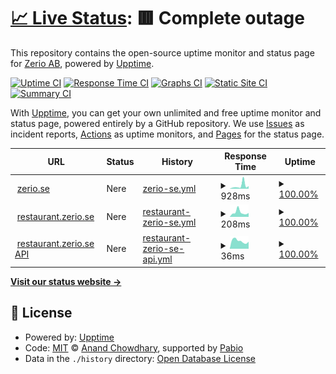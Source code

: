 # [📈 Live Status](https://status.zerio.se): <!--live status--> **🟥 Complete outage**

This repository contains the open-source uptime monitor and status page for [Zerio AB](https://zerio.se), powered by [Upptime](https://github.com/upptime/upptime).

[![Uptime CI](https://github.com/Zerio-AB/status-page/workflows/Uptime%20CI/badge.svg)](https://github.com/Zerio-AB/status-page/actions?query=workflow%3A%22Uptime+CI%22)
[![Response Time CI](https://github.com/Zerio-AB/status-page/workflows/Response%20Time%20CI/badge.svg)](https://github.com/Zerio-AB/status-page/actions?query=workflow%3A%22Response+Time+CI%22)
[![Graphs CI](https://github.com/Zerio-AB/status-page/workflows/Graphs%20CI/badge.svg)](https://github.com/Zerio-AB/status-page/actions?query=workflow%3A%22Graphs+CI%22)
[![Static Site CI](https://github.com/Zerio-AB/status-page/workflows/Static%20Site%20CI/badge.svg)](https://github.com/Zerio-AB/status-page/actions?query=workflow%3A%22Static+Site+CI%22)
[![Summary CI](https://github.com/Zerio-AB/status-page/workflows/Summary%20CI/badge.svg)](https://github.com/Zerio-AB/status-page/actions?query=workflow%3A%22Summary+CI%22)

With [Upptime](https://upptime.js.org), you can get your own unlimited and free uptime monitor and status page, powered entirely by a GitHub repository. We use [Issues](https://github.com/Zerio-AB/status-page/issues) as incident reports, [Actions](https://github.com/Zerio-AB/status-page/actions) as uptime monitors, and [Pages](https://status.zerio.se) for the status page.

<!--start: status pages-->
<!-- This summary is generated by Upptime (https://github.com/upptime/upptime) -->
<!-- Do not edit this manually, your changes will be overwritten -->
<!-- prettier-ignore -->
| URL | Status | History | Response Time | Uptime |
| --- | ------ | ------- | ------------- | ------ |
| <img alt="" src="https://icons.duckduckgo.com/ip3/zerio.se.ico" height="13"> [zerio.se](https://zerio.se) | Nere | [zerio-se.yml](https://github.com/Zerio-AB/status-page/commits/HEAD/history/zerio-se.yml) | <details><summary><img alt="Response time graph" src="./graphs/zerio-se/response-time-week.png" height="20"> 928ms</summary><br><a href="https://status.zerio.se/history/zerio-se"><img alt="Response time 766" src="https://img.shields.io/endpoint?url=https%3A%2F%2Fraw.githubusercontent.com%2FZerio-AB%2Fstatus-page%2FHEAD%2Fapi%2Fzerio-se%2Fresponse-time.json"></a><br><a href="https://status.zerio.se/history/zerio-se"><img alt="24-hour response time 797" src="https://img.shields.io/endpoint?url=https%3A%2F%2Fraw.githubusercontent.com%2FZerio-AB%2Fstatus-page%2FHEAD%2Fapi%2Fzerio-se%2Fresponse-time-day.json"></a><br><a href="https://status.zerio.se/history/zerio-se"><img alt="7-day response time 928" src="https://img.shields.io/endpoint?url=https%3A%2F%2Fraw.githubusercontent.com%2FZerio-AB%2Fstatus-page%2FHEAD%2Fapi%2Fzerio-se%2Fresponse-time-week.json"></a><br><a href="https://status.zerio.se/history/zerio-se"><img alt="30-day response time 720" src="https://img.shields.io/endpoint?url=https%3A%2F%2Fraw.githubusercontent.com%2FZerio-AB%2Fstatus-page%2FHEAD%2Fapi%2Fzerio-se%2Fresponse-time-month.json"></a><br><a href="https://status.zerio.se/history/zerio-se"><img alt="1-year response time 766" src="https://img.shields.io/endpoint?url=https%3A%2F%2Fraw.githubusercontent.com%2FZerio-AB%2Fstatus-page%2FHEAD%2Fapi%2Fzerio-se%2Fresponse-time-year.json"></a></details> | <details><summary><a href="https://status.zerio.se/history/zerio-se">100.00%</a></summary><a href="https://status.zerio.se/history/zerio-se"><img alt="All-time uptime 99.97%" src="https://img.shields.io/endpoint?url=https%3A%2F%2Fraw.githubusercontent.com%2FZerio-AB%2Fstatus-page%2FHEAD%2Fapi%2Fzerio-se%2Fuptime.json"></a><br><a href="https://status.zerio.se/history/zerio-se"><img alt="24-hour uptime 100.00%" src="https://img.shields.io/endpoint?url=https%3A%2F%2Fraw.githubusercontent.com%2FZerio-AB%2Fstatus-page%2FHEAD%2Fapi%2Fzerio-se%2Fuptime-day.json"></a><br><a href="https://status.zerio.se/history/zerio-se"><img alt="7-day uptime 100.00%" src="https://img.shields.io/endpoint?url=https%3A%2F%2Fraw.githubusercontent.com%2FZerio-AB%2Fstatus-page%2FHEAD%2Fapi%2Fzerio-se%2Fuptime-week.json"></a><br><a href="https://status.zerio.se/history/zerio-se"><img alt="30-day uptime 99.93%" src="https://img.shields.io/endpoint?url=https%3A%2F%2Fraw.githubusercontent.com%2FZerio-AB%2Fstatus-page%2FHEAD%2Fapi%2Fzerio-se%2Fuptime-month.json"></a><br><a href="https://status.zerio.se/history/zerio-se"><img alt="1-year uptime 99.97%" src="https://img.shields.io/endpoint?url=https%3A%2F%2Fraw.githubusercontent.com%2FZerio-AB%2Fstatus-page%2FHEAD%2Fapi%2Fzerio-se%2Fuptime-year.json"></a></details>
| <img alt="" src="https://icons.duckduckgo.com/ip3/restaurant.zerio.se.ico" height="13"> [restaurant.zerio.se](https://restaurant.zerio.se) | Nere | [restaurant-zerio-se.yml](https://github.com/Zerio-AB/status-page/commits/HEAD/history/restaurant-zerio-se.yml) | <details><summary><img alt="Response time graph" src="./graphs/restaurant-zerio-se/response-time-week.png" height="20"> 208ms</summary><br><a href="https://status.zerio.se/history/restaurant-zerio-se"><img alt="Response time 215" src="https://img.shields.io/endpoint?url=https%3A%2F%2Fraw.githubusercontent.com%2FZerio-AB%2Fstatus-page%2FHEAD%2Fapi%2Frestaurant-zerio-se%2Fresponse-time.json"></a><br><a href="https://status.zerio.se/history/restaurant-zerio-se"><img alt="24-hour response time 178" src="https://img.shields.io/endpoint?url=https%3A%2F%2Fraw.githubusercontent.com%2FZerio-AB%2Fstatus-page%2FHEAD%2Fapi%2Frestaurant-zerio-se%2Fresponse-time-day.json"></a><br><a href="https://status.zerio.se/history/restaurant-zerio-se"><img alt="7-day response time 208" src="https://img.shields.io/endpoint?url=https%3A%2F%2Fraw.githubusercontent.com%2FZerio-AB%2Fstatus-page%2FHEAD%2Fapi%2Frestaurant-zerio-se%2Fresponse-time-week.json"></a><br><a href="https://status.zerio.se/history/restaurant-zerio-se"><img alt="30-day response time 228" src="https://img.shields.io/endpoint?url=https%3A%2F%2Fraw.githubusercontent.com%2FZerio-AB%2Fstatus-page%2FHEAD%2Fapi%2Frestaurant-zerio-se%2Fresponse-time-month.json"></a><br><a href="https://status.zerio.se/history/restaurant-zerio-se"><img alt="1-year response time 215" src="https://img.shields.io/endpoint?url=https%3A%2F%2Fraw.githubusercontent.com%2FZerio-AB%2Fstatus-page%2FHEAD%2Fapi%2Frestaurant-zerio-se%2Fresponse-time-year.json"></a></details> | <details><summary><a href="https://status.zerio.se/history/restaurant-zerio-se">100.00%</a></summary><a href="https://status.zerio.se/history/restaurant-zerio-se"><img alt="All-time uptime 99.97%" src="https://img.shields.io/endpoint?url=https%3A%2F%2Fraw.githubusercontent.com%2FZerio-AB%2Fstatus-page%2FHEAD%2Fapi%2Frestaurant-zerio-se%2Fuptime.json"></a><br><a href="https://status.zerio.se/history/restaurant-zerio-se"><img alt="24-hour uptime 100.00%" src="https://img.shields.io/endpoint?url=https%3A%2F%2Fraw.githubusercontent.com%2FZerio-AB%2Fstatus-page%2FHEAD%2Fapi%2Frestaurant-zerio-se%2Fuptime-day.json"></a><br><a href="https://status.zerio.se/history/restaurant-zerio-se"><img alt="7-day uptime 100.00%" src="https://img.shields.io/endpoint?url=https%3A%2F%2Fraw.githubusercontent.com%2FZerio-AB%2Fstatus-page%2FHEAD%2Fapi%2Frestaurant-zerio-se%2Fuptime-week.json"></a><br><a href="https://status.zerio.se/history/restaurant-zerio-se"><img alt="30-day uptime 99.93%" src="https://img.shields.io/endpoint?url=https%3A%2F%2Fraw.githubusercontent.com%2FZerio-AB%2Fstatus-page%2FHEAD%2Fapi%2Frestaurant-zerio-se%2Fuptime-month.json"></a><br><a href="https://status.zerio.se/history/restaurant-zerio-se"><img alt="1-year uptime 99.97%" src="https://img.shields.io/endpoint?url=https%3A%2F%2Fraw.githubusercontent.com%2FZerio-AB%2Fstatus-page%2FHEAD%2Fapi%2Frestaurant-zerio-se%2Fuptime-year.json"></a></details>
| <img alt="" src="https://icons.duckduckgo.com/ip3/restaurant.zerio.se.ico" height="13"> [restaurant.zerio.se API](https://restaurant.zerio.se/api/health) | Nere | [restaurant-zerio-se-api.yml](https://github.com/Zerio-AB/status-page/commits/HEAD/history/restaurant-zerio-se-api.yml) | <details><summary><img alt="Response time graph" src="./graphs/restaurant-zerio-se-api/response-time-week.png" height="20"> 36ms</summary><br><a href="https://status.zerio.se/history/restaurant-zerio-se-api"><img alt="Response time 27" src="https://img.shields.io/endpoint?url=https%3A%2F%2Fraw.githubusercontent.com%2FZerio-AB%2Fstatus-page%2FHEAD%2Fapi%2Frestaurant-zerio-se-api%2Fresponse-time.json"></a><br><a href="https://status.zerio.se/history/restaurant-zerio-se-api"><img alt="24-hour response time 33" src="https://img.shields.io/endpoint?url=https%3A%2F%2Fraw.githubusercontent.com%2FZerio-AB%2Fstatus-page%2FHEAD%2Fapi%2Frestaurant-zerio-se-api%2Fresponse-time-day.json"></a><br><a href="https://status.zerio.se/history/restaurant-zerio-se-api"><img alt="7-day response time 36" src="https://img.shields.io/endpoint?url=https%3A%2F%2Fraw.githubusercontent.com%2FZerio-AB%2Fstatus-page%2FHEAD%2Fapi%2Frestaurant-zerio-se-api%2Fresponse-time-week.json"></a><br><a href="https://status.zerio.se/history/restaurant-zerio-se-api"><img alt="30-day response time 32" src="https://img.shields.io/endpoint?url=https%3A%2F%2Fraw.githubusercontent.com%2FZerio-AB%2Fstatus-page%2FHEAD%2Fapi%2Frestaurant-zerio-se-api%2Fresponse-time-month.json"></a><br><a href="https://status.zerio.se/history/restaurant-zerio-se-api"><img alt="1-year response time 27" src="https://img.shields.io/endpoint?url=https%3A%2F%2Fraw.githubusercontent.com%2FZerio-AB%2Fstatus-page%2FHEAD%2Fapi%2Frestaurant-zerio-se-api%2Fresponse-time-year.json"></a></details> | <details><summary><a href="https://status.zerio.se/history/restaurant-zerio-se-api">100.00%</a></summary><a href="https://status.zerio.se/history/restaurant-zerio-se-api"><img alt="All-time uptime 99.97%" src="https://img.shields.io/endpoint?url=https%3A%2F%2Fraw.githubusercontent.com%2FZerio-AB%2Fstatus-page%2FHEAD%2Fapi%2Frestaurant-zerio-se-api%2Fuptime.json"></a><br><a href="https://status.zerio.se/history/restaurant-zerio-se-api"><img alt="24-hour uptime 100.00%" src="https://img.shields.io/endpoint?url=https%3A%2F%2Fraw.githubusercontent.com%2FZerio-AB%2Fstatus-page%2FHEAD%2Fapi%2Frestaurant-zerio-se-api%2Fuptime-day.json"></a><br><a href="https://status.zerio.se/history/restaurant-zerio-se-api"><img alt="7-day uptime 100.00%" src="https://img.shields.io/endpoint?url=https%3A%2F%2Fraw.githubusercontent.com%2FZerio-AB%2Fstatus-page%2FHEAD%2Fapi%2Frestaurant-zerio-se-api%2Fuptime-week.json"></a><br><a href="https://status.zerio.se/history/restaurant-zerio-se-api"><img alt="30-day uptime 99.93%" src="https://img.shields.io/endpoint?url=https%3A%2F%2Fraw.githubusercontent.com%2FZerio-AB%2Fstatus-page%2FHEAD%2Fapi%2Frestaurant-zerio-se-api%2Fuptime-month.json"></a><br><a href="https://status.zerio.se/history/restaurant-zerio-se-api"><img alt="1-year uptime 99.97%" src="https://img.shields.io/endpoint?url=https%3A%2F%2Fraw.githubusercontent.com%2FZerio-AB%2Fstatus-page%2FHEAD%2Fapi%2Frestaurant-zerio-se-api%2Fuptime-year.json"></a></details>

<!--end: status pages-->

[**Visit our status website →**](https://status.zerio.se)

## 📄 License

- Powered by: [Upptime](https://github.com/upptime/upptime)
- Code: [MIT](./LICENSE) © [Anand Chowdhary](https://anandchowdhary.com), supported by [Pabio](https://pabio.com)
- Data in the `./history` directory: [Open Database License](https://opendatacommons.org/licenses/odbl/1-0/)
